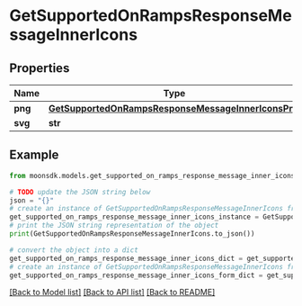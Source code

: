 # GetSupportedOnRampsResponseMessageInnerIcons

## Properties

| Name    | Type                                                                                                      | Description | Notes |
| ------- | --------------------------------------------------------------------------------------------------------- | ----------- | ----- |
| **png** | [**GetSupportedOnRampsResponseMessageInnerIconsPng**](GetSupportedOnRampsResponseMessageInnerIconsPng.md) |             |       |
| **svg** | **str**                                                                                                   |             |       |

## Example

```python
from moonsdk.models.get_supported_on_ramps_response_message_inner_icons import GetSupportedOnRampsResponseMessageInnerIcons

# TODO update the JSON string below
json = "{}"
# create an instance of GetSupportedOnRampsResponseMessageInnerIcons from a JSON string
get_supported_on_ramps_response_message_inner_icons_instance = GetSupportedOnRampsResponseMessageInnerIcons.from_json(json)
# print the JSON string representation of the object
print(GetSupportedOnRampsResponseMessageInnerIcons.to_json())

# convert the object into a dict
get_supported_on_ramps_response_message_inner_icons_dict = get_supported_on_ramps_response_message_inner_icons_instance.to_dict()
# create an instance of GetSupportedOnRampsResponseMessageInnerIcons from a dict
get_supported_on_ramps_response_message_inner_icons_form_dict = get_supported_on_ramps_response_message_inner_icons.from_dict(get_supported_on_ramps_response_message_inner_icons_dict)
```

[\[Back to Model list\]](./#documentation-for-models) [\[Back to API list\]](./#documentation-for-api-endpoints) [\[Back to README\]](./)
